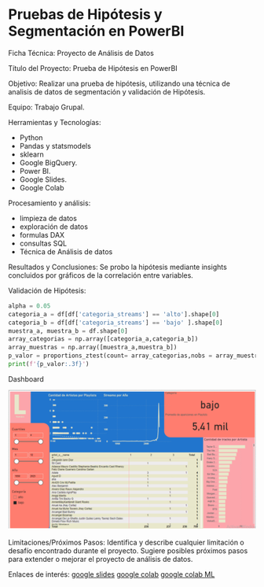 # Pruebas de Hipótesis y Segmentación en PowerBI

Ficha Técnica: Proyecto de Análisis de Datos

Título del Proyecto: Prueba de Hipótesis en PowerBI

Objetivo:
Realizar una prueba de hipótesis, utilizando una técnica de analisis de datos de segmentación y validación de Hipótesis.

Equipo:
Trabajo Grupal.

Herramientas y Tecnologías:
- Python
- Pandas y statsmodels
- sklearn
- Google BigQuery.
- Power BI.
- Google Slides.
- Google Colab

Procesamiento y análisis:
- limpieza de datos
- exploración de datos
- formulas DAX
- consultas SQL
- Técnica de Análisis de datos
  
Resultados y Conclusiones:
Se probo la hipótesis mediante insights concluidos por gráficos de la correlación entre variables.

Validación de Hipótesis:
```python
alpha = 0.05
categoria_a = df[df['categoria_streams'] == 'alto'].shape[0]
categoria_b = df[df['categoria_streams'] == 'bajo' ].shape[0]
muestra_a, muestra_b = df.shape[0]
array_categorias = np.array([categoria_a,categoria_b])
array_muestras = np.array([muestra_a,muestra_b])
p_valor = proportions_ztest(count= array_categorias,nobs = array_muestras)[1]
print(f'{p_valor:.3f}')
```

Dashboard

![Dashboard](dashboard.jpg)


Limitaciones/Próximos Pasos:
Identifica y describe cualquier limitación o desafío encontrado durante el proyecto.
Sugiere posibles próximos pasos para extender o mejorar el proyecto de análisis de datos.

Enlaces de interés:
[google slides](https://docs.google.com/presentation/d/1toe7RTKU9dDJpv125bwmL84ZtTEeKtMwZs2N945mfSI/edit?usp=sharing)
[google colab](https://colab.research.google.com/drive/1RuRjItPZu4b9CAwKEaQ-BCElUiY2CgA6?usp=sharing)
[google colab ML](https://colab.research.google.com/drive/1nrNIo-hoe_g1MSo_cTtdZuzpdf6RKkMz?usp=sharing)
